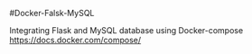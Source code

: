 #Docker-Falsk-MySQL

Integrating Flask and MySQL database using Docker-compose https://docs.docker.com/compose/
